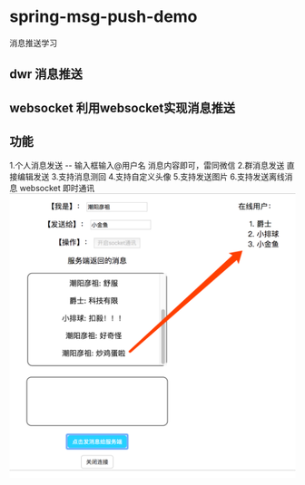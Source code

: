 # spring-msg-push-demo
消息推送学习

## dwr 消息推送

## websocket 利用websocket实现消息推送

## 功能
1.个人消息发送 -- 输入框输入@用户名 消息内容即可，雷同微信
2.群消息发送 直接编辑发送
3.支持消息测回
4.支持自定义头像
5.支持发送图片
6.支持发送离线消息
websocket 即时通讯
![](./pic1.png)   